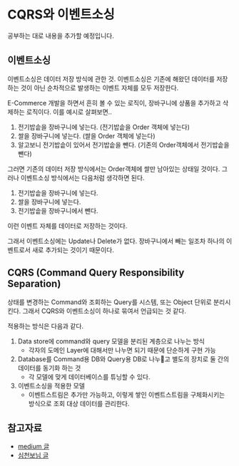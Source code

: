 # CQRS와 이벤트소싱

공부하는 대로 내용을 추가할 예정입니다.

## 이벤트소싱

이벤트소싱은 데이터 저장 방식에 관한 것. 이벤트소싱은 기존에 해왔던 데이터를 저장하는 것이 아닌 순차적으로 발생하는 이벤트 자체를 모두 저장한다.

E-Commerce 개발을 하면서 흔히 볼 수 있는 로직이, 장바구니에 상품을 추가하고 삭제하는 로직이다. 이를 예시로 살펴보면..

1. 전기밥솥을 장바구니에 넣는다. (전기밥솥을 Order 객체에 넣는다)
2. 쌀을 장바구니에 넣는다. (쌀을 Order 객체에 넣는다)
3. 알고보니 전기밥솥이 있어서 전기밥솥을 뺀다. (기존의 Order객체에서 전기밥솥을 뺀다)

그러면 기존의 데이터 저장 방식에서는 Order객체에 쌀만 남아있는 상태일 것이다. 그러나 이벤트소싱 방식에서는 다음처럼 생각하면 된다.

1. 전기밥솥을 장바구니에 넣는다.
2. 쌀을 장바구니에 넣는다.
3. 전기밥솥을 장바구니에서 뺀다.

이런 이벤트 자체를 데이터로 저장하는 것이다.

그래서 이벤트소싱에는 Update나 Delete가 없다. 장바구니에서 빼는 일조차 하나의 이벤트로서 새로 추가되는 것이기 때문이다.

## CQRS (Command Query Responsibility Separation)

상태를 변경하는 Command와 조회하는 Query를 시스템, 또는 Object 단위로 분리시킨다. 그래서 CQRS와 이벤트소싱이 하나로 묶여서 언급되는 것 같다.

적용하는 방식은 다음과 같다.

1. Data store에 command와 query 모델을 분리된 계층으로 나누는 방식
    - 각자의 도메인 Layer에 대해서만 나누면 되기 때문에 단순하게 구현 가능
2. Database를 Command용 DB와 Query용 DB로 나누고 별도의 장치로 둘 간의 데이터를 동기화 하는 것
    - 각 모델에 맞게 데이터베이스를 튜닝할 수 있다.
3. 이벤트소싱을 적용한 모델
    - 이벤트스트림은 추가만 가능하고, 이렇게 쌓인 이벤트스트림을 구체화시키는 방식으로 조회 대상 데이터를 관리한다.

## 참고자료

- [medium 글](https://medium.com/@mjspring/%EC%9D%B4%EB%B2%A4%ED%8A%B8-%EC%86%8C%EC%8B%B1-event-sourcing-%EA%B0%9C%EB%85%90-50029f50f78c)
- [심천보님 글](https://www.popit.kr/cqrs-eventsourcing/)
